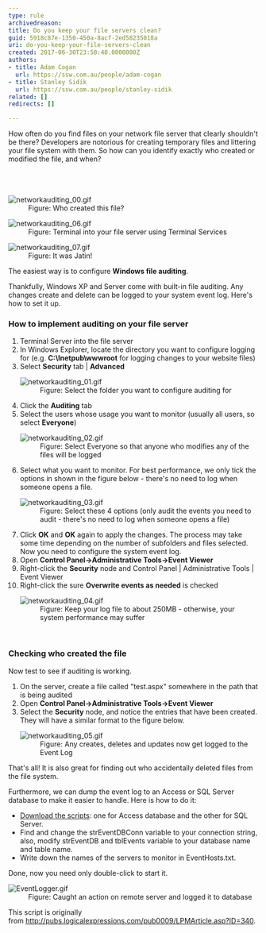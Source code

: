 ```yaml
---
type: rule
archivedreason: 
title: Do you keep your file servers clean?
guid: 5918c87e-1350-450a-8acf-2ed58235018a
uri: do-you-keep-your-file-servers-clean
created: 2017-06-30T23:58:40.0000000Z
authors:
- title: Adam Cogan
  url: https://ssw.com.au/people/adam-cogan
- title: Stanley Sidik
  url: https://ssw.com.au/people/stanley-sidik
related: []
redirects: []

---
```



How often do you find files on your network file server that clearly shouldn't be there? Developers are notorious for creating temporary files and littering your file system with them. So how can you identify exactly who created or modified the file, and when?​<br><br>
<br><excerpt class='endintro'></excerpt><br>
<dl class="image"><dt> <img src="/PublishingImages/networkauditing_00.gif" alt="networkauditing_00.gif" /> </dt><dd>Figure&#58; Who created this file?</dd></dl><dl class="image"><dt> <img src="/PublishingImages/networkauditing_06.gif" alt="networkauditing_06.gif" /> </dt><dd>Figure&#58; Terminal into your file server using Terminal Services</dd></dl><dl class="image"><dt> <img src="/PublishingImages/networkauditing_07.gif" alt="networkauditing_07.gif" /> </dt><dd>Figure&#58; It was Jatin! </dd></dl><p>The easiest way is to configure&#160;<strong>Windows file auditing</strong>.</p><p>Thankfully, Windows XP and Server come with built-in file auditing. Any changes create and delete&#160;can be logged to your system event log. Here's how to set it up.</p><h3>How to implement auditing on your file server</h3><ol><li>Terminal Server into the file server</li><li>In Windows Explorer, locate the directory you want to configure logging for (e.g.&#160;<strong>C&#58;\Inetpub\wwwroot</strong>&#160;for logging changes to your website files)</li><li>Select&#160;<strong>Security</strong>&#160;tab |&#160;<strong>Advanced</strong> <dl class="image"><dt> <img src="/PublishingImages/networkauditing_01.gif" alt="networkauditing_01.gif" /> </dt><dd>Figure&#58; Select the folder you want to configure auditing for</dd></dl></li><li>Click the&#160;<strong>Auditing</strong>&#160;tab<br></li><li>Select the users whose usage you want to monitor (usually all users, so select&#160;<strong>Everyone</strong>) <dl class="image"><dt> <img src="/PublishingImages/networkauditing_02.gif" alt="networkauditing_02.gif" /> </dt><dd>Figure&#58; Select Everyone so that anyone who modifies any of the files will be logged<br></dd></dl></li><li>Select what you want to monitor. For best performance, we only tick the options in shown in the figure below - there's no need to log when someone opens a file. <dl class="image"><dt> <img src="/PublishingImages/networkauditing_03.gif" alt="networkauditing_03.gif" /> </dt><dd>Figure&#58; Select these 4 options (only audit the events you need to audit - there's no need to log when someone opens a file)</dd></dl></li><li>Click&#160;<strong>OK</strong>&#160;and&#160;<strong>OK</strong>&#160;again to apply the changes. The process may take some time depending on the number of subfolders and files selected.<br>Now you need to configure the system event log.<br></li><li>Open&#160;<strong>Control Panel-&gt;Administrative Tools-&gt;Event Viewer</strong></li><li>Right-click the&#160;<strong>Security</strong>&#160;node and Control Panel | Administrative Tools | Event Viewer</li><li>Right-click the sure&#160;<strong>Overwrite events as needed</strong>&#160;is checked <dl class="image"><dt> <img src="/PublishingImages/networkauditing_04.gif" alt="networkauditing_04.gif" /> </dt><dd>Figure&#58; Keep your log file to about 250MB - otherwise, your system performance may suffer<br></dd></dl></li></ol>
​
      <h3>Checking who created the file</h3><p>Now test to see if auditing is working.</p><ol><li>On the server, create a file called &quot;test.aspx&quot; somewhere in the path that is being audited</li><li>Open&#160;<strong>Control Panel-&gt;Administrative Tools-&gt;Event Viewer</strong></li><li>Select the&#160;<strong>Security</strong>&#160;node, and notice the entries that have been created. They will have a similar format to the figure below. <dl class="image"><dt> <img src="/PublishingImages/networkauditing_05.gif" alt="networkauditing_05.gif" /> </dt><dd>Figure&#58; Any creates, deletes and updates now get logged to the Event Log</dd></dl></li></ol><p>That's all! It is also great for finding out who accidentally deleted files from the file system.</p><p>Furthermore, we can dump the event log to an Access or SQL Server database to make it easier to handle. Here is how to do it&#58;<br></p><ul><li> 
            <a href="/Documents/DumpEventLog2Db.zip">Download the scripts</a>&#58; one for Access database and the other for SQL Server.</li><li>Find and change the strEventDBConn variable to your connection string, also, modify strEventDB and tblEvents variable to your database name and table name.</li><li>Write down the names of the servers to monitor in EventHosts.txt.</li></ul><p>Done, now you need only double-click to start it.</p><dl class="image"><dt> <img src="/PublishingImages/EventLogger.gif" alt="EventLogger.gif" /> </dt><dd>Figure&#58; Caught an action on remote server and logged it to database<br></dd></dl><p>This script is originally from&#160;<a href="https&#58;//www.ssw.com.au/ssw/Redirect/logicalexpressions.htm">http&#58;//pubs.logicalexpressions.com/pub0009/LPMArticle.asp?ID=340</a>.​​</p>


